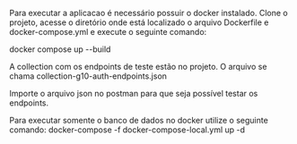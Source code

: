 Para executar a aplicacao é necessário possuir o docker instalado.
Clone o projeto, acesse o diretório onde está localizado o arquivo Dockerfile e docker-compose.yml e execute o seguinte comando:

docker compose up --build


A collection com os endpoints de teste estão no projeto. O arquivo se chama collection-g10-auth-endpoints.json

Importe o arquivo json no postman para que seja possível testar os endpoints.


Para executar somente o banco de dados no docker utilize o seguinte comando:
docker-compose -f docker-compose-local.yml up -d